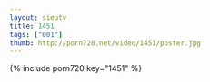 ```yaml
--- 
layout: sieutv
title: 1451
tags: ["001"]
thumb: http://porn720.net/video/1451/poster.jpg
---
```

{% include porn720 key="1451" %} 
